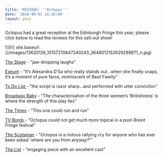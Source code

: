 ```yaml
---
title: 'REVIEWS: ''Octopus'''
date: '2016-09-01 14:16:00'
layout: post
---
```

Octopus had a great reception at the Edinburgh Fringe this year; please click below to read the reviews for this sell-out show!

![]({{ site.baseurl }}/images/13620126_10157210847240243_3648012152629289871_n.jpg)

[The Stage](https://www.thestage.co.uk/reviews/2016/octopus-review-at-assembly-george-square-edinburgh-inspired/) - "jaw-dropping laughs"

[Exeunt](http://exeuntmagazine.com/reviews/review-octopus-assembly-george-square/) - "It’s Alexandra D’Sa who really stands out...when she finally snaps, it’s a moment of pure farce, reminiscent of Basil Fawlty"

[To Do List ](https://todolist.org.uk/edinburgh-fringe-reviews-2016/)- "the script is razor sharp...and performed with utter conviction"

[Broadway Baby](http://www.broadwaybaby.com//shows/octopus/715122) - "The characterisation of the three women’s ‘Britishness’ is where the strength of this play lies"

[The Times](https://twitter.com/ggatehouse/status/766957962728472577) - "This one could run and run"

[TV Bomb ](http://www.tvbomb.co.uk/review/octopus/)- "Octopus could not get much more topical in a post-Brexit Fringe festival"

[The Scotsman](http://www.scotsman.com/lifestyle/culture/theatre/theatre-review-octopus-1-4209218) - "Octopus is a riotous rallying cry for anyone who has ever been asked 'where are you from anyway?'"

[The List](https://edinburghfestival.list.co.uk/article/83858-octopus/) - "engaging piece with an excellent cast"
